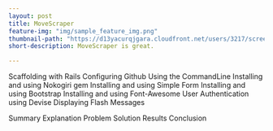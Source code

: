 ```yaml
---
layout: post
title: MoveScraper
feature-img: "img/sample_feature_img.png"
thumbnail-path: "https://d13yacurqjgara.cloudfront.net/users/3217/screenshots/2030974/bloctalk_1x.png"
short-description: MoveScraper is great.

---
```

Scaffolding with Rails
Configuring Github
Using the CommandLine
Installing and using Nokogiri gem
Installing and using Simple Form
Installing and using Bootstrap
Installing and using Font-Awesome
User Authentication using Devise
Displaying Flash Messages

Summary
Explanation
Problem
Solution
Results
Conclusion